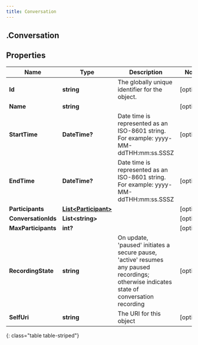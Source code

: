 ```yaml
---
title: Conversation
---
```

## .Conversation

## Properties

|Name | Type | Description | Notes|
|------------ | ------------- | ------------- | -------------|
| **Id** | **string** | The globally unique identifier for the object. | [optional] |
| **Name** | **string** |  | [optional] |
| **StartTime** | **DateTime?** | Date time is represented as an ISO-8601 string. For example: yyyy-MM-ddTHH:mm:ss.SSSZ | [optional] |
| **EndTime** | **DateTime?** | Date time is represented as an ISO-8601 string. For example: yyyy-MM-ddTHH:mm:ss.SSSZ | [optional] |
| **Participants** | [**List&lt;Participant&gt;**](Participant.html) |  | [optional] |
| **ConversationIds** | **List&lt;string&gt;** |  | [optional] |
| **MaxParticipants** | **int?** |  | [optional] |
| **RecordingState** | **string** | On update, &#39;paused&#39; initiates a secure pause, &#39;active&#39; resumes any paused recordings; otherwise indicates state of conversation recording | [optional] |
| **SelfUri** | **string** | The URI for this object | [optional] |
{: class="table table-striped"}



